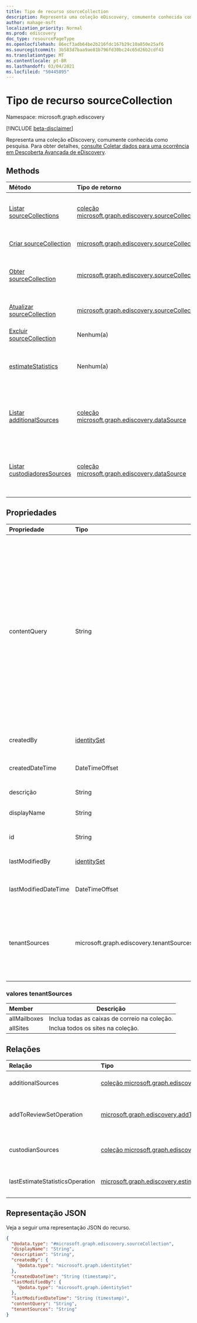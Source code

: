 ```yaml
---
title: Tipo de recurso sourceCollection
description: Representa uma coleção eDiscovery, comumente conhecida como pesquisa.
author: mahage-msft
localization_priority: Normal
ms.prod: ediscovery
doc_type: resourcePageType
ms.openlocfilehash: 86ecf3adb64be2b216fdc167b29c10a850e25af6
ms.sourcegitcommit: 3b583d7baa9ae81b796fd30bc24c65d26b2cdf43
ms.translationtype: MT
ms.contentlocale: pt-BR
ms.lasthandoff: 03/04/2021
ms.locfileid: "50445895"
---
```

# <a name="sourcecollection-resource-type"></a>Tipo de recurso sourceCollection

Namespace: microsoft.graph.ediscovery

[!INCLUDE [beta-disclaimer](../../includes/beta-disclaimer.md)]

Representa uma coleção eDiscovery, comumente conhecida como pesquisa. Para obter detalhes, [consulte Coletar dados para uma ocorrência em Descoberta Avançada de eDiscovery](/microsoft-365/compliance/collecting-data-for-ediscovery).

## <a name="methods"></a>Methods

|Método|Tipo de retorno|Descrição|
|:---|:---|:---|
|[Listar sourceCollections](../api/ediscovery-case-list-sourcecollections.md)|[coleção microsoft.graph.ediscovery.sourceCollection](../resources/ediscovery-sourcecollection.md)|Obter uma lista dos **objetos sourceCollection** e suas propriedades.|
|[Criar sourceCollection](../api/ediscovery-case-post-sourcecollections.md)|[microsoft.graph.ediscovery.sourceCollection](../resources/ediscovery-sourcecollection.md)|Crie um novo **objeto sourceCollection.**|
|[Obter sourceCollection](../api/ediscovery-sourcecollection-get.md)|[microsoft.graph.ediscovery.sourceCollection](../resources/ediscovery-sourcecollection.md)|Leia as propriedades e as relações de um **objeto sourceCollection.**|
|[Atualizar sourceCollection](../api/ediscovery-sourcecollection-update.md)|[microsoft.graph.ediscovery.sourceCollection](../resources/ediscovery-sourcecollection.md)|Atualize as propriedades de um **objeto sourceCollection.**|
|[Excluir sourceCollection](../api/ediscovery-sourcecollection-delete.md)|Nenhum(a)|Exclua **um objeto sourceCollection.**|
|[estimateStatistics](../api/ediscovery-sourcecollection-estimatestatistics.md)|Nenhum(a)|Execute uma estimativa do número de emails e documentos na coleção de origem.|
|[Listar additionalSources](../api/ediscovery-sourcecollection-list-additionalsources.md)|[coleção microsoft.graph.ediscovery.dataSource](../resources/ediscovery-datasource.md)|Obter uma lista de **objetos dataSource adicionais** associados a uma coleção de origem.|
|[Listar custodiadoresSources](../api/ediscovery-sourcecollection-list-custodiansources.md)|[coleção microsoft.graph.ediscovery.dataSource](../resources/ediscovery-datasource.md)|Obter uma lista de **objetos dataSource adicionais** associados a uma coleção de origem.|

## <a name="properties"></a>Propriedades

|Propriedade|Tipo|Descrição|
|:---|:---|:---|
|contentQuery|String|A cadeia de caracteres de consulta na consulta KQL (Keyword Query Language). Para obter detalhes, consulte [Consultas de palavra-chave e condições de pesquisa para Pesquisa de Conteúdo e Descoberta De Conteúdo.](https://docs.microsoft.com/microsoft-365/compliance/keyword-queries-and-search-conditions)  Você pode refinar pesquisas usando campos emparelhados com valores; por exemplo, *subject:"Quarterly Financials" AND Date>=06/01/2016 AND Date<=07/01/2016*|
|createdBy|[identitySet](../resources/identityset.md)|O usuário que criou **o sourceCollection**.|
|createdDateTime|DateTimeOffset|A data e a hora em **que o sourceCollection** foi criado.|
|descrição|String|A descrição da **sourceCollection**|
|displayName|String|O nome de exibição da **sourceCollection**|
|id|String| A ID da **sourceCollection**. Somente leitura. |
|lastModifiedBy|[identitySet](../resources/identityset.md)|O último usuário que modificou **o sourceCollection**.|
|lastModifiedDateTime|DateTimeOffset|A última data e hora em **que o sourceCollection** foi modificado.|
|tenantSources|microsoft.graph.ediscovery.tenantSources|Quando especificado, a coleção se estenderá por um serviço para uma carga de trabalho inteira. Os valores possíveis são: `allMailboxes` e `allSites`.|

### <a name="tenantsources-values"></a>valores tenantSources

|Member|Descrição|
|:----|-----------|
|allMailboxes| Inclua todas as caixas de correio na coleção. |
|allSites| Inclua todos os sites na coleção. |

## <a name="relationships"></a>Relações

|Relação|Tipo|Descrição|
|:---|:---|:---|
|additionalSources|[coleção microsoft.graph.ediscovery.dataSource](../resources/ediscovery-datasource.md)|Adiciona uma fonte adicional à **sourceCollection**.|
|addToReviewSetOperation|[microsoft.graph.ediscovery.addToReviewSetOperation](../resources/ediscovery-addtoreviewsetoperation.md)|Adiciona os resultados do **sourceCollection** ao **reviewSet especificado.**|
|custodianSources|[coleção microsoft.graph.ediscovery.dataSource](../resources/ediscovery-datasource.md)|**Fontes de** custodia que estão incluídas na **sourceCollection**.|
|lastEstimateStatisticsOperation|[microsoft.graph.ediscovery.estimateStatisticsOperation](../resources/ediscovery-estimatestatisticsoperation.md)|A última operação de estimativa associada à **sourceCollection**.|

## <a name="json-representation"></a>Representação JSON

Veja a seguir uma representação JSON do recurso.
<!-- {
  "blockType": "resource",
  "keyProperty": "id",
  "@odata.type": "microsoft.graph.ediscovery.sourceCollection",
  "openType": false
}
-->

``` json
{
  "@odata.type": "#microsoft.graph.ediscovery.sourceCollection",
  "displayName": "String",
  "description": "String",
  "createdBy": {
    "@odata.type": "microsoft.graph.identitySet"
  },
  "createdDateTime": "String (timestamp)",
  "lastModifiedBy": {
    "@odata.type": "microsoft.graph.identitySet"
  },
  "lastModifiedDateTime": "String (timestamp)",
  "contentQuery": "String",
  "tenantSources": "String"
}
```
